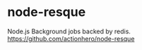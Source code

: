 #  node-resque

 Node.js Background jobs backed by redis. 
https://github.com/actionhero/node-resque